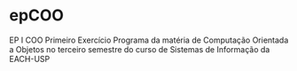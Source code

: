 # epCOO
EP I COO
Primeiro Exercício Programa da matéria de Computação Orientada a Objetos no terceiro semestre do curso de Sistemas de Informação da EACH-USP
